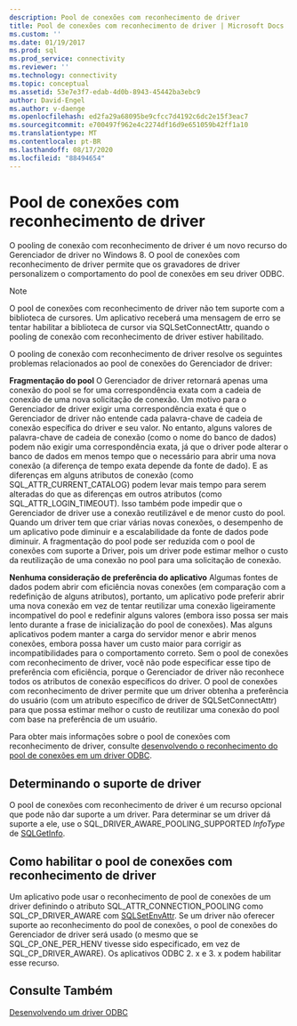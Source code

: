 ```yaml
---
description: Pool de conexões com reconhecimento de driver
title: Pool de conexões com reconhecimento de driver | Microsoft Docs
ms.custom: ''
ms.date: 01/19/2017
ms.prod: sql
ms.prod_service: connectivity
ms.reviewer: ''
ms.technology: connectivity
ms.topic: conceptual
ms.assetid: 53e7e3f7-edab-4d0b-8943-45442ba3ebc9
author: David-Engel
ms.author: v-daenge
ms.openlocfilehash: ed2fa29a68095be9cfcc7d4192c6dc2e15f3eac7
ms.sourcegitcommit: e700497f962e4c2274df16d9e651059b42ff1a10
ms.translationtype: MT
ms.contentlocale: pt-BR
ms.lasthandoff: 08/17/2020
ms.locfileid: "88494654"
---
```

# <a name="driver-aware-connection-pooling"></a>Pool de conexões com reconhecimento de driver
O pooling de conexão com reconhecimento de driver é um novo recurso do Gerenciador de driver no Windows 8. O pool de conexões com reconhecimento de driver permite que os gravadores de driver personalizem o comportamento do pool de conexões em seu driver ODBC.  
  
> [!NOTE]  
>  O pool de conexões com reconhecimento de driver não tem suporte com a biblioteca de cursores. Um aplicativo receberá uma mensagem de erro se tentar habilitar a biblioteca de cursor via SQLSetConnectAttr, quando o pooling de conexão com reconhecimento de driver estiver habilitado.  
  
 O pooling de conexão com reconhecimento de driver resolve os seguintes problemas relacionados ao pool de conexões do Gerenciador de driver:  
  
 **Fragmentação do pool** O Gerenciador de driver retornará apenas uma conexão do pool se for uma correspondência exata com a cadeia de conexão de uma nova solicitação de conexão.  Um motivo para o Gerenciador de driver exigir uma correspondência exata é que o Gerenciador de driver não entende cada palavra-chave de cadeia de conexão específica do driver e seu valor.  No entanto, alguns valores de palavra-chave de cadeia de conexão (como o nome do banco de dados) podem não exigir uma correspondência exata, já que o driver pode alterar o banco de dados em menos tempo que o necessário para abrir uma nova conexão (a diferença de tempo exata depende da fonte de dado). E as diferenças em alguns atributos de conexão (como SQL_ATTR_CURRENT_CATALOG) podem levar mais tempo para serem alteradas do que as diferenças em outros atributos (como SQL_ATTR_LOGIN_TIMEOUT). Isso também pode impedir que o Gerenciador de driver use a conexão reutilizável e de menor custo do pool. Quando um driver tem que criar várias novas conexões, o desempenho de um aplicativo pode diminuir e a escalabilidade da fonte de dados pode diminuir. A fragmentação do pool pode ser reduzida com o pool de conexões com suporte a Driver, pois um driver pode estimar melhor o custo da reutilização de uma conexão no pool para uma solicitação de conexão.  
  
 **Nenhuma consideração de preferência do aplicativo** Algumas fontes de dados podem abrir com eficiência novas conexões (em comparação com a redefinição de alguns atributos), portanto, um aplicativo pode preferir abrir uma nova conexão em vez de tentar reutilizar uma conexão ligeiramente incompatível do pool e redefinir alguns valores (embora isso possa ser mais lento durante a frase de inicialização do pool de conexões). Mas alguns aplicativos podem manter a carga do servidor menor e abrir menos conexões, embora possa haver um custo maior para corrigir as incompatibilidades para o comportamento correto. Sem o pool de conexões com reconhecimento de driver, você não pode especificar esse tipo de preferência com eficiência, porque o Gerenciador de driver não reconhece todos os atributos de conexão específicos do driver. O pool de conexões com reconhecimento de driver permite que um driver obtenha a preferência do usuário (com um atributo específico de driver de SQLSetConnectAttr) para que possa estimar melhor o custo de reutilizar uma conexão do pool com base na preferência de um usuário.  
  
 Para obter mais informações sobre o pool de conexões com reconhecimento de driver, consulte [desenvolvendo o reconhecimento do pool de conexões em um driver ODBC](../../../odbc/reference/develop-driver/developing-connection-pool-awareness-in-an-odbc-driver.md).  
  
## <a name="determining-driver-support"></a>Determinando o suporte de driver  
 O pool de conexões com reconhecimento de driver é um recurso opcional que pode não dar suporte a um driver. Para determinar se um driver dá suporte a ele, use o SQL_DRIVER_AWARE_POOLING_SUPPORTED *InfoType* de [SQLGetInfo](../../../odbc/reference/syntax/sqlgetinfo-function.md).  
  
## <a name="how-to-enable-driver-aware-connection-pooling"></a>Como habilitar o pool de conexões com reconhecimento de driver  
 Um aplicativo pode usar o reconhecimento de pool de conexões de um driver definindo o atributo SQL_ATTR_CONNECTION_POOLING como SQL_CP_DRIVER_AWARE com [SQLSetEnvAttr](../../../odbc/reference/syntax/sqlsetenvattr-function.md). Se um driver não oferecer suporte ao reconhecimento do pool de conexões, o pool de conexões do Gerenciador de driver será usado (o mesmo que se SQL_CP_ONE_PER_HENV tivesse sido especificado, em vez de SQL_CP_DRIVER_AWARE). Os aplicativos ODBC 2. x e 3. x podem habilitar esse recurso.  
  
## <a name="see-also"></a>Consulte Também  
 [Desenvolvendo um driver ODBC](../../../odbc/reference/develop-driver/developing-an-odbc-driver.md)
